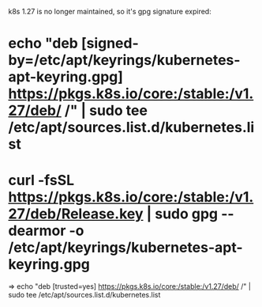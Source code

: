 k8s 1.27 is no longer maintained, so it's gpg signature expired:
# echo "deb [signed-by=/etc/apt/keyrings/kubernetes-apt-keyring.gpg] https://pkgs.k8s.io/core:/stable:/v1.27/deb/ /" | sudo tee /etc/apt/sources.list.d/kubernetes.list
# curl -fsSL https://pkgs.k8s.io/core:/stable:/v1.27/deb/Release.key | sudo gpg --dearmor -o /etc/apt/keyrings/kubernetes-apt-keyring.gpg
=>
echo "deb [trusted=yes] https://pkgs.k8s.io/core:/stable:/v1.27/deb/ /" | sudo tee /etc/apt/sources.list.d/kubernetes.list
